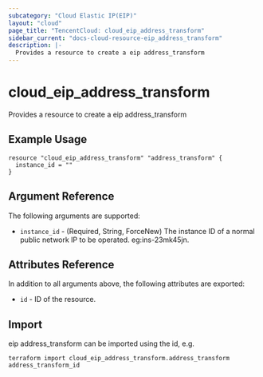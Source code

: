 ```yaml
---
subcategory: "Cloud Elastic IP(EIP)"
layout: "cloud"
page_title: "TencentCloud: cloud_eip_address_transform"
sidebar_current: "docs-cloud-resource-eip_address_transform"
description: |-
  Provides a resource to create a eip address_transform
---
```


# cloud_eip_address_transform

Provides a resource to create a eip address_transform

## Example Usage

```hcl
resource "cloud_eip_address_transform" "address_transform" {
  instance_id = ""
}
```

## Argument Reference

The following arguments are supported:

* `instance_id` - (Required, String, ForceNew) The instance ID of a normal public network IP to be operated. eg:ins-23mk45jn.

## Attributes Reference

In addition to all arguments above, the following attributes are exported:

* `id` - ID of the resource.



## Import

eip address_transform can be imported using the id, e.g.

```
terraform import cloud_eip_address_transform.address_transform address_transform_id
```

